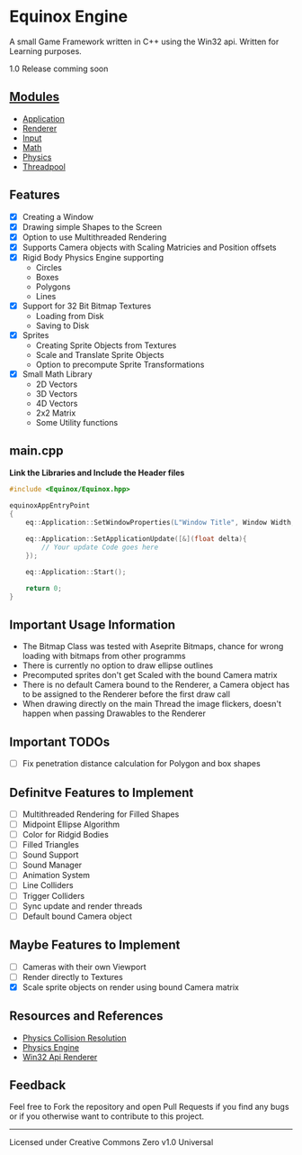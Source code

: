 # Equinox Engine

A small Game Framework written in C++ using the Win32 api. Written for Learning purposes.

1.0 Release comming soon

## [Modules](docs/Modules.md)
- [Application](docs/application.md)
- [Renderer](docs/renderer.md)
- [Input](docs/input.md)
- [Math](docs/math.md)
- [Physics](docs/physics.md)
- [Threadpool](docs/threadpool.md)

## Features
- [x] Creating a Window
- [x] Drawing simple Shapes to the Screen
- [x] Option to use Multithreaded Rendering
- [x] Supports Camera objects with Scaling Matricies and Position offsets
- [x] Rigid Body Physics Engine supporting
    - Circles
    - Boxes
    - Polygons
    - Lines
- [x] Support for 32 Bit Bitmap Textures
    - Loading from Disk
    - Saving to Disk
- [X] Sprites
    - Creating Sprite Objects from Textures
    - Scale and Translate Sprite Objects
    - Option to precompute Sprite Transformations
- [X] Small Math Library
    - 2D Vectors
    - 3D Vectors
    - 4D Vectors
    - 2x2 Matrix
    - Some Utility functions

## main.cpp
**Link the Libraries and Include the Header files**
```cpp
#include <Equinox/Equinox.hpp>

equinoxAppEntryPoint
{
    eq::Application::SetWindowProperties(L"Window Title", Window Width, Window Height);
    
    eq::Application::SetApplicationUpdate([&](float delta){
        // Your update Code goes here
    });

    eq::Application::Start();

    return 0;
}
```

## Important Usage Information
 - The Bitmap Class was tested with Aseprite Bitmaps, chance for wrong loading with bitmaps from other programms
 - There is currently no option to draw ellipse outlines
 - Precomputed sprites don't get Scaled with the bound Camera matrix
 - There is no default Camera bound to the Renderer, a Camera object has to be assigned to the Renderer before the first draw call
 - When drawing directly on the main Thread the image flickers, doesn't happen when passing Drawables to the Renderer


## Important TODOs
 - [ ] Fix penetration distance calculation for Polygon and box shapes

## Definitve Features to Implement
- [ ] Multithreaded Rendering for Filled Shapes
- [ ] Midpoint Ellipse Algorithm
- [ ] Color for Ridgid Bodies
- [ ] Filled Triangles
- [ ] Sound Support
- [ ] Sound Manager
- [ ] Animation System
- [ ] Line Colliders
- [ ] Trigger Colliders
- [ ] Sync update and render threads
- [ ] Default bound Camera object

## Maybe Features to Implement
- [ ] Cameras with their own Viewport
- [ ] Render directly to Textures
- [x] Scale sprite objects on render using bound Camera matrix

## Resources and References

- [Physics Collision Resolution](http://www.chrishecker.com/images/e/e7/Gdmphys3.pdf)
- [Physics Engine](https://www.youtube.com/playlist?list=PLSlpr6o9vURwq3oxVZSimY8iC-cdd3kIs)
- [Win32 Api Renderer](https://www.youtube.com/playlist?list=PL5Lk2LPoiyAKDzUg1KKJkkqcvoK6VI6Jp)


## Feedback
Feel free to Fork the repository and open Pull Requests if you find any bugs or if you otherwise want to contribute to this project.

- - -
Licensed under Creative Commons Zero v1.0 Universal
